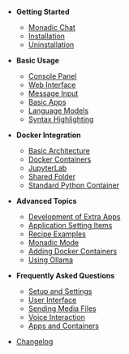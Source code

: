 - **Getting Started**

    - [Monadic Chat](/README.md)
    - [Installation](/installation.md)
    - [Uninstallation](/uninstallation.md)

- **Basic Usage**

    - [Console Panel](/console-panel.md)
    - [Web Interface](/web-interface.md)
    - [Message Input](/message-input.md)
    - [Basic Apps](/basic-apps.md)
    - [Language Models](/language-models.md)
    - [Syntax Highlighting](/syntax-highlighting.md)

- **Docker Integration**
    - [Basic Architecture](/basic-architecture.md)
    - [Docker Containers](/docker-access.md)
    - [JupyterLab](/jupyterlab.md)
    - [Shared Folder](/shared-folder.md)
    - [Standard Python Container](/python-container.md)

- **Advanced Topics**

    - [Development of Extra Apps](/develop_apps.md)
    - [Application Setting Items](/setting-items.md)
    - [Recipe Examples](/recipe-examples.md)
    - [Monadic Mode](/monadic-mode.md)
    - [Adding Docker Containers](/adding-containers.md)
    - [Using Ollama](/ollama.md)

- **Frequently Asked Questions**
    - [Setup and Settings](/faq-settings.md)
    - [User Interface](/faq-user-interface.md)
    - [Sending Media Files](/faq-media-files.md)
    - [Voice Interaction](/faq-voice-interaction.md)
    - [Apps and Containers](/faq-apps-and-containers.md)

- [Changelog](/changelog.md)
